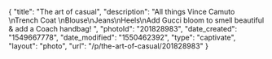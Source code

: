 {
    "title": "The art of casual",
    "description": "All things Vince Camuto \nTrench Coat \nBlouse\nJeans\nHeels\nAdd Gucci bloom to smell beautiful & add a Coach handbag! ",
    "photoId": "201828983",
    "date_created": "1549667778",
    "date_modified": "1550462392",
    "type": "captivate",
    "layout": "photo",
    "url": "\/p\/the-art-of-casual\/201828983"
}